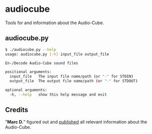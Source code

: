 # audiocube

Tools for and information about the Audio-Cube.

## audiocube.py

```sh
$ ./audiocube.py --help
usage: audiocube.py [-h] input_file output_file

En-/Decode Audio-Cube sound files

positional arguments:
  input_file   The input file name/path (or "-" for STDIN)
  output_file  The output file name/path (or "-" for STDOUT)

optional arguments:
  -h, --help   show this help message and exit
```

## Credits

"**Marc D.**" figured out and [published](https://www.mikrocontroller.net/topic/503014) all relevant information about the Audio-Cube.
